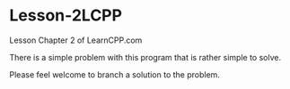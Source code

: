 # Lesson-2LCPP
Lesson Chapter 2 of LearnCPP.com

There is a simple problem with this program that is rather simple to solve.  

Please feel welcome to branch a solution to the problem.
